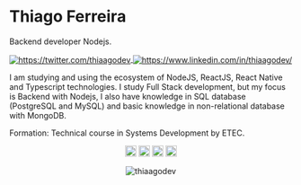 # Thiago Ferreira

Backend developer Nodejs.

<p align="left">
 <a href="https://twitter.com/thiaagodev" target="blank">
   <img 
        align="center" 
        src="https://img.shields.io/badge/twitter-%231DA1F2.svg?&style=for-the-badge&logo=twitter&logoColor=white" alt="https://twitter.com/thiaagodev"/>
  </a>
   <a href="https://www.linkedin.com/in/thiaagodev" target="blank">
    <img 
         align="center" 
         src="https://img.shields.io/badge/linkedin-%230077B5.svg?&style=for-the-badge&logo=linkedin&logoColor=white" alt="https://www.linkedin.com/in/thiaagodev/"
    />
  </a>
</p>

  I am studying and using the ecosystem of NodeJS, ReactJS, React Native and Typescript technologies. I study Full Stack development, but my focus is Backend with Nodejs, I also have knowledge in SQL database (PostgreSQL and MySQL) and basic knowledge in non-relational database with MongoDB.
  
Formation: Technical course in Systems Development by ETEC.

<p align="center">
    <img src="https://devicon.dev/devicon.git/icons/javascript/javascript-original.svg" alt="javascript"  width="20 "height="20"/>
    <img src="https://devicon.dev/devicon.git/icons/nodejs/nodejs-original.svg" alt="nodejs"  width="20 "height="20"/>
    <img src="https://devicon.dev/devicon.git/icons/react/react-original.svg" alt="reactjs"  width="20 "height="20"/>
    <img src="https://devicon.dev/devicon.git/icons/typescript/typescript-original.svg" alt="typescript"  width="20 "height="20"/>
</p>

<p  align="center">
  <img src="https://github-readme-stats.vercel.app/api/top-langs/?username=thiaagodev&theme=dark" alt="thiaagodev" />
</p>


